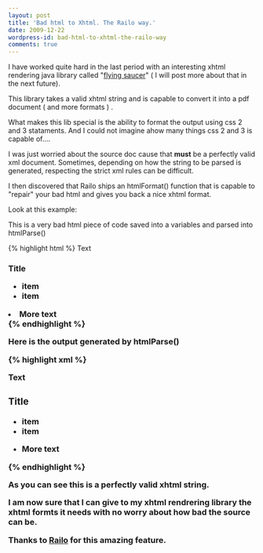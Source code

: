 ```yaml
---
layout: post
title: 'Bad html to Xhtml. The Railo way.'
date: 2009-12-22
wordpress-id: bad-html-to-xhtml-the-railo-way
comments: true
---
```

<p>I have worked quite hard in the last period with an interesting xhtml rendering java library called "<a href="https://xhtmlrenderer.dev.java.net/" target="_blank">flying saucer</a>" ( I will post more about that in the next future).</p>
<!--more-->
<p>This library takes a valid xhtml string and is capable to convert it into a pdf document ( and more formats ) . </p>
<p>What makes this lib special is the ability to format the output using css 2 and 3 stataments. And I could not imagine ahow many things css 2 and 3 is capable of....</p>
<p>I was just worried about the source doc cause that <strong>must</strong> be a perfectly valid xml document. Sometimes, depending on how the string to be parsed is generated, respecting the strict xml rules can be difficult.</p>
<p>I then discovered that Railo ships an htmlFormat() function that is capable to "repair" your bad html and gives you back a nice xhtml format. </p>
<p>Look at this example:</p>
<p>This is a very bad html piece of code saved into a variables and parsed into htmlParse()</p>

{% highlight html %}
<cfsavecontent variable="html">
Text
<h3>Title
    <ul>
        <li>item<li>
        item
     </ul>
     <li>More text<img src="" ></li>
</cfsavecontent>
<cfset xml=htmlParse(html)>
{% endhighlight %}

<p>Here is the output generated by htmlParse()</p>

{% highlight xml %}
<?xml version="1.0" encoding="UTF-8"?>
<html>
<body>Text
    <br />
    <h3>Title</h3>
    <ul>
        <li>item</li>
        <li>item</li>
    </ul>
    <ul>
        <li>More text <img src=""/></li>
    </ul>
</body>
</html>
{% endhighlight %}

<p>As you can see this is a perfectly valid xhtml string.</p>
<p>I am now sure that I can give to my xhtml rendrering library the xhtml formts it needs with no worry about how bad the source can be.</p>
<p>Thanks to <a href="http://www.getrailo.org/" target="_blank">Railo</a> for this amazing feature.</p>

